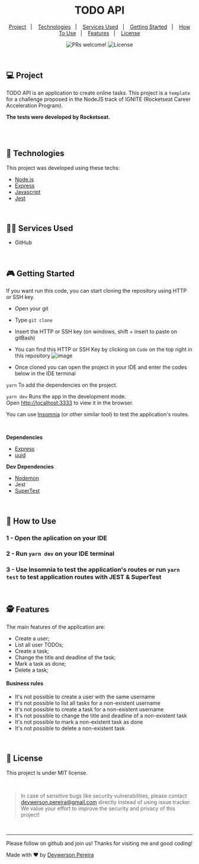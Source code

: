 <h1 align="center">
  TODO API
</h1>

<p align="center">
  <a href="#-project">Project</a>&nbsp;&nbsp;&nbsp;|&nbsp;&nbsp;&nbsp;
  <a href="#-technologies">Technologies</a>&nbsp;&nbsp;&nbsp;|&nbsp;&nbsp;&nbsp;
  <a href="#-services-used">Services Used</a>&nbsp;&nbsp;&nbsp;|&nbsp;&nbsp;&nbsp;
  <a href="#-getting-started">Getting Started</a>&nbsp;&nbsp;&nbsp;|&nbsp;&nbsp;&nbsp;
  <a href="#-how-to-use">How To Use</a>&nbsp;&nbsp;&nbsp;|&nbsp;&nbsp;&nbsp;
  <a href="#-features">Features</a>&nbsp;&nbsp;&nbsp;|&nbsp;&nbsp;&nbsp;
  <a href="#memo-license">License</a>
</p>

<p align="center">
 <img src="https://img.shields.io/static/v1?label=PRs&message=welcome&color=49AA26&labelColor=000000" alt="PRs welcome!" />

  <img alt="License" src="https://img.shields.io/static/v1?label=license&message=MIT&color=49AA26&labelColor=000000">
</p>

<br>

## 💻 Project

TODO API is an application to create online tasks. This project is a `template` for a challenge proposed in the NodeJS track of IGNITE (Rocketseat Career Acceleration Program).

**The tests were developed by Rocketseat.**

<br><br>

## 🚀 Technologies

This project was developed using these techs:

- [Node.js](https://nodejs.org/en/)
- [Express](https://expressjs.com/pt-br/)
- [Javascript](https://developer.mozilla.org/pt-BR/docs/Web/JavaScript)
- [Jest](https://jestjs.io/pt-BR/)

<br>

## 👨‍🔧 Services Used

- GitHub

<br>

## 🎮 Getting Started

If you want run this code, you can start cloning the repository using HTTP or SSH key.

- Open your git
- Type `git clone`
- Insert the HTTP or SSH key (on windows, shift + insert to paste on gitBash)
- You can find this HTTP or SSH Key by clicking on `Code` on the top right in this repository
![image](https://user-images.githubusercontent.com/79553681/128071453-06c59da1-79b3-45fe-9ad3-30bcfe2c1974.png)


- Once cloned you can open the project in your IDE and enter the codes below in the IDE terminal

`yarn` To add the dependencies on the project. <br>

`yarn dev` Runs the app in the development mode.\
Open [http://localhost:3333](http://localhost:3333) to view it in the browser.

You can use [Insomnia](https://insomnia.rest/download) (or other similar tool) to test the application's routes.

<br>

**Dependencies**
- [Express](https://expressjs.com/pt-br/)
- [uuid](https://www.npmjs.com/package/uuid) 


**Dev Dependencies**
- [Nodemon](https://www.npmjs.com/package/nodemon)
- Jest
- [SuperTest](https://www.npmjs.com/package/supertest)

<br>

## 📌 How to Use

### 1 - Open the aplication on your IDE
### 2 - Run `yarn dev` on your IDE terminal
### 3 - Use Insomnia to test the application's routes or run `yarn test` to test application routes with JEST & SuperTest


<br>

## 🕵 Features

The main features of the application are:

- Create a user;
- List all user TODOs;
- Create a task;
- Change the title and deadline of the task;
- Mark a task as done;
- Delete a task;

#### Business rules

- It's not possible to create a user with the same username
- It's not possible to list all tasks for a non-existent username
- It's not possible to create a task for a non-existent username
- It's not possible to change the title and deadline of a non-existent task
- It's not possible to mark a non-existent task as done
- It's not possible to delete a non-existent task
 
<br>

## :memo: License

This project is under MIT license.

<br>

 > In case of sensitive bugs like security vulnerabilities, please contact
 > <a href = "mailto:deywerson.pereira@gmail.com">deywerson.pereira@gmail.com</a> directly instead of using issue tracker. We value your effort
 > to improve the security and privacy of this project!
 <br>
 
---
  

      
Please follow on github and join us! Thanks for visiting me and good coding!

Made with ♥ by <a href="https://github.com/deywersonp">Deywerson Pereira</a>
